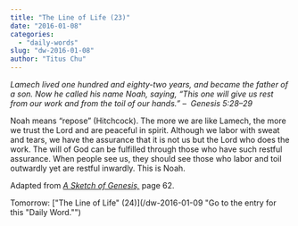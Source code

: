 ```yaml
---
title: "The Line of Life (23)"
date: "2016-01-08"
categories: 
  - "daily-words"
slug: "dw-2016-01-08"
author: "Titus Chu"
---
```


_Lamech lived one hundred and eighty-two years, and became the father of a son. Now he called his name Noah, saying, “This one will give us rest from our work and from the toil of our hands.”_ _–  Genesis 5:28–29_

Noah means “repose” (Hitchcock). The more we are like Lamech, the more we trust the Lord and are peaceful in spirit. Although we labor with sweat and tears, we have the assurance that it is not us but the Lord who does the work. The will of God can be fulfilled through those who have such restful assurance. When people see us, they should see those who labor and toil outwardly yet are restful inwardly. This is Noah.

Adapted from _[A Sketch of Genesis,](/book-gen-sketch/ "Go to the listing for this book.")_ page 62.

Tomorrow: ["The Line of Life" (24)](/dw-2016-01-09 "Go to the entry for this "Daily Word."")
